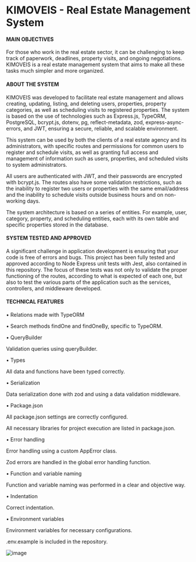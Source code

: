 # KIMOVEIS - Real Estate Management System

<h4>MAIN OBJECTIVES</h4>

For those who work in the real estate sector, it can be challenging to keep track of paperwork, deadlines, property visits, and ongoing negotiations. KIMOVEIS is a real estate management system that aims to make all these tasks much simpler and more organized.

<h4>ABOUT THE SYSTEM</h4>

KIMOVEIS was developed to facilitate real estate management and allows creating, updating, listing, and deleting users, properties, property categories, as well as scheduling visits to registered properties. The system is based on the use of technologies such as Express.js, TypeORM, PostgreSQL, bcrypt.js, dotenv, pg, reflect-metadata, zod, express-async-errors, and JWT, ensuring a secure, reliable, and scalable environment.

This system can be used by both the clients of a real estate agency and its administrators, with specific routes and permissions for common users to register and schedule visits, as well as granting full access and management of information such as users, properties, and scheduled visits to system administrators.

All users are authenticated with JWT, and their passwords are encrypted with bcrypt.js. The routes also have some validation restrictions, such as the inability to register two users or properties with the same email/address and the inability to schedule visits outside business hours and on non-working days.

The system architecture is based on a series of entities. For example, user, category, property, and scheduling entities, each with its own table and specific properties stored in the database.

<h4>SYSTEM TESTED AND APPROVED</h4>

A significant challenge in application development is ensuring that your code is free of errors and bugs. This project has been fully tested and approved according to Node Express unit tests with Jest, also contained in this repository. The focus of these tests was not only to validate the proper functioning of the routes, according to what is expected of each one, but also to test the various parts of the application such as the services, controllers, and middleware developed.

<h4>TECHNICAL FEATURES</h4>

•	Relations made with TypeORM

•	Search methods findOne and findOneBy, specific to TypeORM.

•	QueryBuilder
  
  Validation queries using queryBuilder.
  
•	Types
  
  All data and functions have been typed correctly.
  
•	Serialization
  
  Data serialization done with zod and using a data validation middleware.
  
•	Package.json
  
  All package.json settings are correctly configured.
  
  All necessary libraries for project execution are listed in package.json.
  
•	Error handling
  
  Error handling using a custom AppError class.
  
  Zod errors are handled in the global error handling function.
  
•	Function and variable naming
  
  Function and variable naming was performed in a clear and objective way.
  
•	Indentation
  
  Correct indentation.
  
•	Environment variables
  
  Environment variables for necessary configurations.
  
  .env.example is included in the repository.



![image](https://user-images.githubusercontent.com/106698505/225429064-6e954643-2170-4c8a-a40d-eb46eb83e090.png)



<!-- # KIMOVEIS - Sistema de Gerenciamento Imobiliário

PRINCIPAIS OBJETIVOS DO PROJETO

KIMOVEIS - Sistema de Gerenciamento Imobiliário
Para quem trabalha no setor imobiliário, sabe como pode ser difícil acompanhar a papelada, os prazos, as visitas aos imóveis e as negociações em andamento. A KIMOVEIS, é um sistema de gerenciamento imobiliário que visa tornar todas estas tarefas muito mais simples e organizadas.

SOBRE O SISTEMA

O KIMOVEIS foi desenvolvido para facilitar o gerenciamento de imóveis e permite criar, atualizar, listar e excluir usuários, imóveis, categorias de imóveis, bem como agendamentos de visitas aos imóveis cadastrados. O sistema tem por base a utilização de tecnologias tais como: Express.js, TypeORM, PostgreSQL, bcrypt.js, dotenv, pg, reflect-metadata, zod, express-async-errors e jwt, garantindo assim um ambiente seguro, confiável e escalável.

Este sistema pode ser utilizado tanto pelos clientes de uma imobiliária quanto por seus administradores, existindo rotas e permissões específicas para que os usuários comuns possam se cadastrar e agendar visitas, bem como concede acesso e gerenciamento total das informações, tais como, dos usuários, imóveis e agendamentos cadastrados, para os administradores do sistema.

Todos os usuários são autenticados com JWT, e suas senhas criptografadas com bcrypt.js.
As rotas também possuem algumas restrições de validação, como a não possibilidade de cadastro de dois usuários ou imóveis com o mesmo e-mail/endereço e a não possibilidade de agendar visitas fora do horário comercial e em dias não úteis.

A arquitetura do sistema é baseada em uma série de entidades. À exemplo das entidades de usuário, categoria, imóvel e agendamento, cada qual com sua própria tabela e propriedades específicas armazenadas no banco de dados. 

SISTEMA TESTADO E APROVADO
Um grande desafio no desenvolvimento de aplicações é garantir que seus códigos estão livres de erros e bugs. O presente projeto foi inteiramente testado e aprovado de acordo com os testes unitários em Node Express com Jest, também contidos neste repositório. 
O foco destes testes foi, além de validar o bom funcionamento das rotas, de acordo com o que se espera de cada uma delas, testar as diversas partes da aplicação como os services, os controllers, e os middlewares desenvolvidos.

PRINCIPAIS FEATURES

Relacionamentos com TypeORM
A criação das entidades e seus relacionamentos devem estar seguindo o diagrama colocado na descrição da entrega.

Métodos de busca findOne e findOneBy, próprios do typeORM.

QueryBuilder
- Queries de validação utilizando o queryBuilder.


Tipagem
- Todos os dados e funções foram tipados de maneira correta.

Serialização
- Serialização de dados feita com zod e utilizando um middleware de validação de dados.

Package.json
- Todas as configurações do package.json feitas de forma correta.
- Todas as bibliotecas necessárias para execução do projeto constam no package.json.

Tratativa de erros
- Tratativa de erros usando uma classe personalizada AppError.
- Erros do Zod sendo tratados na função global de tratativa de erros.

Nomenclatura de funções e variáveis
- Nomenclatura de funções e variáveis foi realizada de forma clara e objetiva.

Indentação
- Indentação correta.

Variáveis de ambiente
- Variáveis de ambiente para as configurações necessárias.
- .env.example consta no repositório. -->








<!-- # 🏁 Projeto Final: KImóveis - TypeORM com Relacionamentos

Para inciar este projeto, é necessário instalar as dependências, que serão utilizadas nos testes. Portanto utilize o comando abaixo para instalar tais dependências:

```bash
# caso use npm
npm run i

# caso use yarn
yarn
```

## Instalação

Apenas as bibliotecas de teste, ou que os testes dependem, estão no **package.json**. Por isso, instale as dependências do projeto manualmente e não se esqueça de inicia-lo também.

```bash
# caso use npm
npm init -y

# caso use yarn
yarn init -y
```

## Dependências dos testes

Para que os testes funcionem corretamente, existem algumas dependências.

* O `app` tem que ser exportado como **default** em **src/app.ts**. Exemplo:

```ts
export default app
```

* O `AppDataSource` tem que ser exportado em **src/data-source.ts**. Exemplo:

```ts
export { AppDataSource }

// ou

export const AppDataSource = new DataSource(dataSourceConfig());
```

* As Entities **tem que ter os respectivos nomes** e **tem que ter a exportação centralizada** em **entities/index.ts**. Exemplo:

```ts
import { Address } from './<arquivo>';
import { Category } from './<arquivo>';
import { RealEstate } from './<arquivo>';
import { Schedule } from './<arquivo>';
import { User } from './<arquivo>';

export { Address, RealEstate, Category, User, Schedule };
```

## Sobre os testes

Essa aplicação possui testes, que serão utilizados para validar, se todas as regras de negócio foram aplicadas de maneira correta.

Os testes estão localizados em `src/__tests__`.

Na subpasta `integration` estão os testes.

Já na subpasta `mocks` estão os dados que serão utilizados para os testes.

No arquivo `jest.config.ts` estão algumas configurações necessárias para os testes rodarem.

**`De modo algum altere qualquer um desses arquivos.`** Isso poderá comprometer a integridade dos testes.

E também não altere o script de `test` localizado no `package.json`. Isso será utilizado para rodar os testes.

## Rodando os testes

Para rodar os testes é necessário que no seu terminal, você esteja dentro do diretório do projeto.

Estando no terminal e dentro do caminho correto, você poderá utilizar os comandos a seguir:

### Rodar todos os testes

```bash
# caso use npm
npm run test

# caso use yarn
yarn test
```

### Rodar todos os testes e ter um log ainda mais completo

```bash
# caso use npm
npm run test --all

# caso use yarn
yarn test --all
```

### Rodar os testes de uma pasta específica

> detalhe: repare que tests está envolvido por 2 underlines. Isso se chama ***dunder***.

```bash
# caso use npm
npm run test <subpasta>

# caso use yarn
yarn test <subpasta>
```

### Rodar os testes de um arquivo específico

```bash
# caso use npm
npm run test <subpasta>/<arquivo>

# caso use yarn
yarn test <subpasta>/<arquivo>
```

**Caso você queira verificar todas as opções de execução de testes, visite a [Documentação oficial do Jest](https://jestjs.io/docs/cli)**

Após rodar um dos comandos aparecerá um log no seu terminal, contendo as informações da execução do teste.

**Observação:** O teste pode demorar alguns segundos para ser finalizado. Quanto maior for o teste, mais tempo será consumido para a execução.

### Agora que já sabe como iniciar o seu projeto e rodar os testes, é hora de colocar a mão no código

 -->
